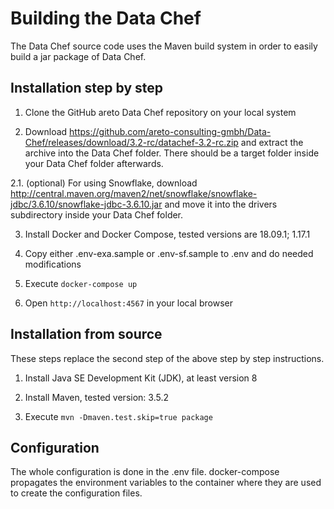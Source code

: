 Building the Data Chef
======================

The Data Chef source code uses the Maven build system in order to easily build a jar package of Data Chef.

Installation step by step
-------------------------

1. Clone the GitHub areto Data Chef repository on your local system

2. Download https://github.com/areto-consulting-gmbh/Data-Chef/releases/download/3.2-rc/datachef-3.2-rc.zip and extract the archive into the Data Chef folder. There should be a target folder inside your Data Chef folder afterwards.

2.1. (optional) For using Snowflake, download http://central.maven.org/maven2/net/snowflake/snowflake-jdbc/3.6.10/snowflake-jdbc-3.6.10.jar and move it into the drivers subdirectory inside your Data Chef folder.

3. Install Docker and Docker Compose, tested versions are 18.09.1; 1.17.1

4. Copy either .env-exa.sample or .env-sf.sample to .env and do needed modifications

5. Execute `docker-compose up`

6. Open `http://localhost:4567` in your local browser

Installation from source
------------------------

These steps replace the second step of the above step by step instructions. 

1. Install Java SE Development Kit (JDK), at least version 8

2. Install Maven, tested version: 3.5.2

3. Execute `mvn -Dmaven.test.skip=true package`


Configuration
-------------

The whole configuration is done in the .env file. docker-compose propagates the environment variables to the container where they are used to create the configuration files.
